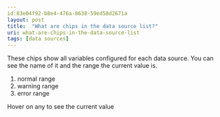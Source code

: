 ```yaml
---
id:83e04f92-b8e4-476a-8638-59ed58d2671a
layout: post
title:  "What are chips in the data source list?"
uri: what-are-chips-in-the-data-source-list
tags: [data sources]
---
```


These chips show all variables configured for each data source. You can see the name of it and the range the current 
value is.

<!--more-->

1.  normal range
2.  warning range
3.  error range

Hover on any to see the current value
